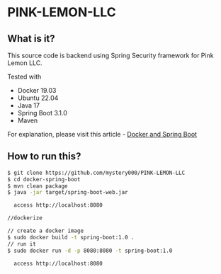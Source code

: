 
# PINK-LEMON-LLC

## What is it?
This source code is backend using Spring Security framework for Pink Lemon LLC.

Tested with
* Docker 19.03
* Ubuntu 22.04
* Java 17
* Spring Boot 3.1.0
* Maven

For explanation, please visit this article - [Docker and Spring Boot](https://mkyong.com/docker/docker-spring-boot-examples/)

## How to run this?
```bash
$ git clone https://github.com/mystery000/PINK-LEMON-LLC
$ cd docker-spring-boot
$ mvn clean package
$ java -jar target/spring-boot-web.jar

  access http://localhost:8080

//dockerize

// create a docker image
$ sudo docker build -t spring-boot:1.0 .
// run it
$ sudo docker run -d -p 8080:8080 -t spring-boot:1.0

  access http://localhost:8080
```